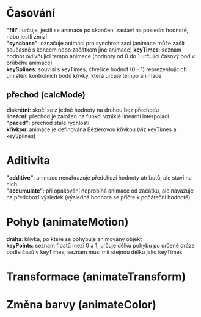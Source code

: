 Časování
========
__"fill"__: určuje, jestli se animace po skončení zastaví na poslední hodnotě, nebo jestli zmizí  
__"syncbase"__: označuje animaci pro synchronizaci (animace může začít současně s koncem nebo začátkem jiné animace)
__keyTimes__: seznam hodnot ovlivňující tempo animace (hodnoty od 0 do 1 určující časový bod v průběhu animace)  
__keySplines__: souvisí s keyTimes; čtveřice hodnot (0 - 1) reprezentujících umístění kontrolních bodů křivky, která určuje tempo animace

přechod (calcMode)
--------
__diskrétní__: skočí se z jedné hodnoty na druhou bez přechodu   
__lineární__: přechod je založen na funkci vzniklé lineární interpolací   
__"paced"__: přechod stálé rychlosti   
__křivkou__: animace je definována Bézierovou křivkou (viz keyTimes a keySplines)  

Aditivita
========
__"additive"__: animace nenahrazuje předchozí hodnoty atributů, ale staví na nich  
__"accumulate"__: při opakování neprobíhá animace od začátku, ale navazuje na předchozí výsledek (výsledná hodnota se přičte k počáteční hodnotě)

Pohyb (animateMotion)
=====================
__dráha__: křivka, po které se pohybuje animovaný objekt  
__keyPoints__: seznam floatů mezi 0 a 1, určuje délku pohybu po určené dráze podle časů v keyTimes; seznam musí mít stejnou délku jako keyTimes

Transformace (animateTransform)
===============================

Změna barvy (animateColor)
==========================
